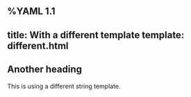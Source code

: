 %YAML 1.1
---
title: With a different template
template: different.html
---
## Another heading

This is using a different string template.
